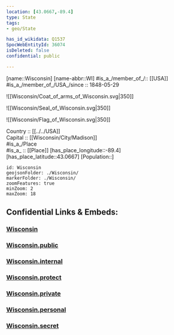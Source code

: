 ```yaml
---
location: [43.0667,-89.4] 
type: State
tags:
- geo/State

has_id_wikidata: Q1537 
SpocWebEntityId: 36074
isDeleted: false
confidential: public

---
```

[name::Wisconsin] 
[name-abbr::WI] 
#is_a_/member_of_/:: [[USA]]
#is_a_/member_of_/USA_/since :: 1848-05-29 


![[Wisconsin/Coat_of_arms_of_Wisconsin.svg|350]] 

![[Wisconsin/Seal_of_Wisconsin.svg|350]] 

![[Wisconsin/Flag_of_Wisconsin.svg|350]] 


Country :: [[../../USA]]  
Capital :: [[Wisconsin/City/Madison]]  
#is_a_/Place  
#is_a_ :: [[Place]] 
[has_place_longitude::-89.4] 
[has_place_latitude::43.0667] 
[Population::] 



```leaflet
id: Wisconsin
geojsonFolder: ./Wisconsin/
markerFolder: ./Wisconsin/
zoomFeatures: true 
minZoom: 2 
maxZoom: 18
```


## Confidential Links & Embeds: 

### [Wisconsin](/_Standards/Earth/Continent/America~North/USA/USA~Central/Wisconsin.md) 

### [Wisconsin.public](/_public/Earth/Continent/America~North/USA/USA~Central/Wisconsin.public.md) 

### [Wisconsin.internal](/_internal/Earth/Continent/America~North/USA/USA~Central/Wisconsin.internal.md) 

### [Wisconsin.protect](/_protect/Earth/Continent/America~North/USA/USA~Central/Wisconsin.protect.md) 

### [Wisconsin.private](/_private/Earth/Continent/America~North/USA/USA~Central/Wisconsin.private.md) 

### [Wisconsin.personal](/_personal/Earth/Continent/America~North/USA/USA~Central/Wisconsin.personal.md) 

### [Wisconsin.secret](/_secret/Earth/Continent/America~North/USA/USA~Central/Wisconsin.secret.md)


